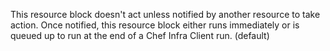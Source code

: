 This resource block doesn't act unless notified by another resource to
take action. Once notified, this resource block either runs immediately
or is queued up to run at the end of a Chef Infra Client run. (default)
